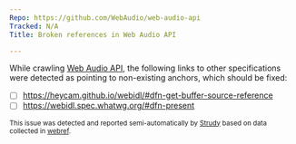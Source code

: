 ```yaml
---
Repo: https://github.com/WebAudio/web-audio-api
Tracked: N/A
Title: Broken references in Web Audio API

---
```


While crawling [Web Audio API](https://webaudio.github.io/web-audio-api/), the following links to other specifications were detected as pointing to non-existing anchors, which should be fixed:
* [ ] https://heycam.github.io/webidl/#dfn-get-buffer-source-reference
* [ ] https://webidl.spec.whatwg.org/#dfn-present

<sub>This issue was detected and reported semi-automatically by [Strudy](https://github.com/w3c/strudy/) based on data collected in [webref](https://github.com/w3c/webref/).</sub>